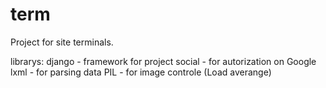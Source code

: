 # term


Project for site terminals.



librarys:
    django - framework for project
    social - for autorization on Google
    lxml - for parsing data
    PIL - for image controle (Load averange)
    
